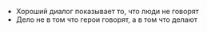 - Хороший диалог показывает то, что люди не говорят
- Дело не в том что герои говорят, а в том что делают
